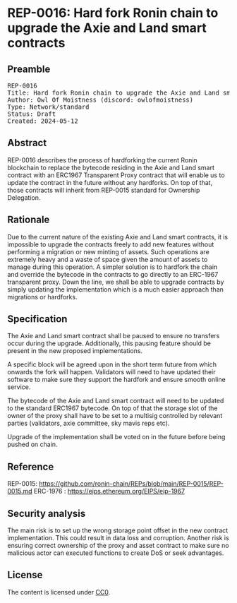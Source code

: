 # REP-0016: Hard fork Ronin chain to upgrade the Axie and Land smart contracts

## Preamble

<pre>
REP-0016
Title: Hard fork Ronin chain to upgrade the Axie and Land smart contracts
Author: Owl Of Moistness (discord: owlofmoistness)
Type: Network/standard
Status: Draft
Created: 2024-05-12
</pre>

## Abstract

REP-0016 describes the process of hardforking the current Ronin blockchain to replace the bytecode residing in the Axie and Land smart contract with an ERC1967 Transparent Proxy contract that will enable us to update the contract in the future without any hardforks. On top of that, those contracts will inherit from REP-0015 standard for Ownership Delegation.

## Rationale

Due to the current nature of the existing Axie and Land smart contracts, it is impossible to upgrade the contracts freely to add new features without performing a migration or new minting of assets. Such operations are extremely heavy and a waste of space given the amount of assets to manage during this operation. A simpler solution is to hardfork the chain and override the bytecode in the contracts to go directly to an ERC-1967 transparent proxy. Down the line, we shall be able to upgrade contracts by simply updating the implementation which is a much easier approach than migrations or hardforks.


## Specification

The Axie and Land smart contract shall be paused to ensure no transfers occur during the upgrade. Additionally, this pausing feature should be present in the new proposed implementations.

A specific block will be agreed upon in the short term future from which onwards the fork will happen. Validators will need to have updated their software to make sure they support the hardfork and ensure smooth online service. 

The bytecode of the Axie and Land smart contract will need to be updated to the standard ERC1967 bytecode. On top of that the storage slot of the owner of the proxy shall have to be set to a multisig controlled by relevant parties (validators, axie committee, sky mavis reps etc).

Upgrade of the implementation shall be voted on in the future before being pushed on chain.


## Reference

REP-0015: <https://github.com/ronin-chain/REPs/blob/main/REP-0015/REP-0015.md> 
ERC-1976 : <https://eips.ethereum.org/EIPS/eip-1967>


## Security analysis

The main risk is to set up the wrong storage point offset in the new contract implementation. This could result in data loss and corruption. 
Another risk is ensuring correct ownership of the proxy and asset contract to make sure no malicious actor can executed functions to create DoS or seek advantages.


## License

The content is licensed under [CC0](https://creativecommons.org/publicdomain/zero/1.0/).
